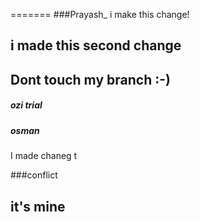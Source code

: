 


=======
###Prayash_ i make this change!



## i made this second change

## Dont touch my branch :-) 




##### ozi trial 
##### osman


I made chaneg t






###conflict

## it's mine



